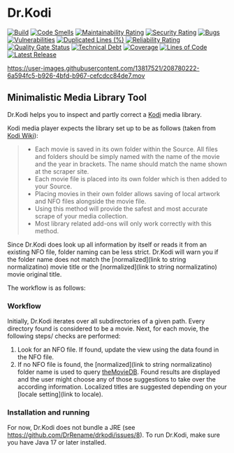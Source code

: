 # Dr.Kodi

[![Build](https://github.com/drrename/drkodi/actions/workflows/build.yml/badge.svg)](https://github.com/drrename/drkodi/actions/workflows/build.yml)
[![Code Smells](https://sonarcloud.io/api/project_badges/measure?project=DrRename_drkodi&metric=code_smells)](https://sonarcloud.io/summary/new_code?id=DrRename_drkodi)
[![Maintainability Rating](https://sonarcloud.io/api/project_badges/measure?project=DrRename_drkodi&metric=sqale_rating)](https://sonarcloud.io/summary/new_code?id=DrRename_drkodi)
[![Security Rating](https://sonarcloud.io/api/project_badges/measure?project=DrRename_drkodi&metric=security_rating)](https://sonarcloud.io/summary/new_code?id=DrRename_drkodi)
[![Bugs](https://sonarcloud.io/api/project_badges/measure?project=DrRename_drkodi&metric=bugs)](https://sonarcloud.io/summary/new_code?id=DrRename_drkodi)
[![Vulnerabilities](https://sonarcloud.io/api/project_badges/measure?project=DrRename_drkodi&metric=vulnerabilities)](https://sonarcloud.io/summary/new_code?id=DrRename_drkodi)
[![Duplicated Lines (%)](https://sonarcloud.io/api/project_badges/measure?project=DrRename_drkodi&metric=duplicated_lines_density)](https://sonarcloud.io/summary/new_code?id=DrRename_drkodi)
[![Reliability Rating](https://sonarcloud.io/api/project_badges/measure?project=DrRename_drkodi&metric=reliability_rating)](https://sonarcloud.io/summary/new_code?id=DrRename_drkodi)
[![Quality Gate Status](https://sonarcloud.io/api/project_badges/measure?project=DrRename_drkodi&metric=alert_status)](https://sonarcloud.io/dashboard?id=DrRename_drkodi)
[![Technical Debt](https://sonarcloud.io/api/project_badges/measure?project=DrRename_drkodi&metric=sqale_index)](https://sonarcloud.io/summary/new_code?id=DrRename_drkodi)
[![Coverage](https://sonarcloud.io/api/project_badges/measure?project=DrRename_drkodi&metric=coverage)](https://sonarcloud.io/summary/new_code?id=DrRename_drkodi)
[![Lines of Code](https://sonarcloud.io/api/project_badges/measure?project=DrRename_drkodi&metric=ncloc)](https://sonarcloud.io/summary/new_code?id=DrRename_drkodi)
[![Latest Release](https://img.shields.io/github/release/drkodi/drkodi.svg)](https://github.com/drrename/drkodi/releases/latest)


https://user-images.githubusercontent.com/13817521/208780222-6a594fc5-b926-4bfd-b967-cefcdcc84de7.mov


## Minimalistic Media Library Tool

Dr.Kodi helps you to inspect and partly correct a [Kodi](https://kodi.tv/) media library.

Kodi media player expects the library set up to be as follows (taken from [Kodi Wiki](https://kodi.wiki/view/Naming_video_files/Movies)):

> + Each movie is saved in its own folder within the Source.
All files and folders should be simply named with the name of the movie and the year in brackets. The name should match the name shown at the scraper site.
> + Each movie file is placed into its own folder which is then added to your Source.
> + Placing movies in their own folder allows saving of local artwork and NFO files alongside the movie file.
> + Using this method will provide the safest and most accurate scrape of your media collection.
> + Most library related add-ons will only work correctly with this method.

Since Dr.Kodi does look up all information by itself or reads it from an existing NFO file, folder naming can be less strict. Dr.Kodi will warn you if the folder name does not match the [normalized](link to string normalizatino) movie title or the [normalized](link to string normalizatino) movie original title.

The workflow is as follows:

### Workflow

Initially, Dr.Kodi iterates over all subdirectories of a given path. Every directory found is considered to be a movie. Next, for each movie, the following steps/ checks are performed:

1. Look for an NFO file. If found, update the view using the data found in the NFO file.
2. If no NFO file is found, the [normalized](link to string normalizatino) folder name is used to query [theMovieDB](https://www.themoviedb.org/). Found results are displayed and the user might choose any of those suggestions to take over the according information. Localized titles are suggested depending on your [locale setting](link to locale).

### Installation and running

For now, Dr.Kodi does not bundle a JRE (see https://github.com/DrRename/drkodi/issues/8). To run Dr.Kodi, make sure you have Java 17 or later installed.
